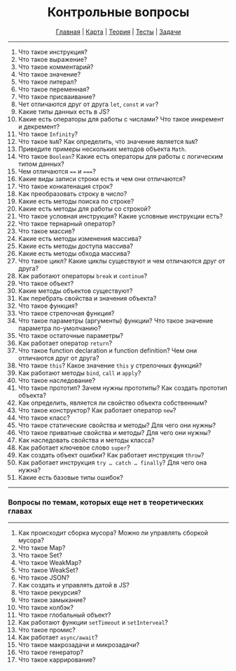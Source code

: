 <div align="center">

# Контрольные вопросы

[Главная](https://github.com/dollaween/junior-roadmap/)
|
[Карта](/roadmap/README.md)
|
[Теория](/theory/README.md)
|
[Тесты](/tests/README.md)
|
[Задачи](/tasks/README.md)

</div>

---

1. Что такое инструкция?
2. Что такое выражение?
3. Что такое комментарий?
4. Что такое значение?
5. Что такое литерал?
6. Что такое переменная?
7. Что такое присваивание?
8. Чет отличаются друг от друга `let`, `const` и `var`?
9. Какие типы данных есть в JS?
10. Какие есть операторы для работы с числами? Что такое инкремент и декремент?
11. Что такое `Infinity`?
12. Что такое `NaN`? Как определить, что значение является `NaN`?
13. Приведите примеры нескольких методов объекта `Math`.
14. Что такое `Boolean`? Какие есть операторы для работы с логическим типом данных?
15. Чем отличаются `==` и `===`?
16. Какие виды записи строки есть и чем они отличаются?
17. Что такое конкатенация строк?
18. Как преобразовать строку в число?
19. Какие есть методы поиска по строке?
20. Какие есть методы для работы со строкой?
21. Что такое условная инструкция? Какие условные инструкции есть?
22. Что такое тернарный оператор?
23. Что такое массив?
24. Какие есть методы изменения массива?
25. Какие есть методы доступа массива?
26. Какие есть методы обхода массива?
27. Что такое цикл? Какие циклы существуют и чем отличаются друг от друга?
28. Как работают операторы `break` и `continue`?
29. Что такое объект?
30. Какие методы объектов существуют?
31. Как перебрать свойства и значения объекта?
32. Что такое функция?
33. Что такое стрелочная функция?
34. Что такое параметры (аргументы) функции? Что такое значение параметра по-умолчанию?
35. Что такое остаточные параметры?
36. Как работает оператор `return`?
37. Что такое function declaration и function definition? Чем они отличаются друг от друга?
38. Что такое `this`? Какое значение `this` у стрелочных функций?
39. Как работают методы `bind`, `call` и `apply`?
40. Что такое наследование?
41. Что такое прототип? Зачем нужны прототипы? Как создать прототип объекта?
42. Как определить, является ли свойство объекта собственным?
43. Что такое конструктор? Как работает оператор `new`?
44. Что такое класс?
45. Что такое статические свойства и методы? Для чего они нужны?
46. Что такое приватные свойства и методы? Для чего они нужны?
47. Как наследовать свойства и методы класса?
48. Как работает ключевое слово `super`?
49. Как создать объект ошибки? Как работает инструкция `throw`?
50. Как работает инструкция `try … catch … finally`? Для чего она нужна?
51. Какие есть базовые типы ошибок?

---

### Вопросы по темам, которых еще нет в теоретических главах

---

1. Как происходит сборка мусора? Можно ли управлять сборкой мусора?
2. Что такое Map?
3. Что такое Set?
4. Что такое WeakMap?
5. Что такое WeakSet?
6. Что такое JSON?
7. Как создать и управлять датой в JS?
8. Что такое рекурсия?
9. Что такое замыкание?
10. Что такое колбэк?
11. Что такое глобальный объект?
12. Как работают функции `setTimeout` и `setInterveal`?
13. Что такое промис?
14. Как работает `async/await`?
15. Что такое макрозадачи и микрозадачи?
16. Что такое генератор?
17. Что такое каррирование?
